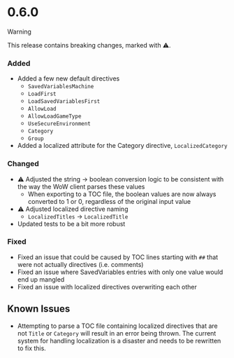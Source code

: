# 0.6.0
> [!WARNING]
> This release contains breaking changes, marked with ⚠️.

### Added
- Added a few new default directives
    - `SavedVariablesMachine`
    - `LoadFirst`
    - `LoadSavedVariablesFirst`
    - `AllowLoad`
    - `AllowLoadGameType`
    - `UseSecureEnvironment`
    - `Category`
    - `Group`
- Added a localized attribute for the Category directive, `LocalizedCategory`

### Changed
- ⚠️ Adjusted the string -> boolean conversion logic to be consistent with the way the WoW client parses these values
    - When exporting to a TOC file, the boolean values are now always converted to 1 or 0, regardless of the original input value
- ⚠️ Adjusted localized directive naming
    - `LocalizedTitles` -> `LocalizedTitle`
- Updated tests to be a bit more robust

### Fixed
- Fixed an issue that could be caused by TOC lines starting with `##` that were not actually directives (i.e. comments)
- Fixed an issue where SavedVariables entries with only one value would end up mangled
- Fixed an issue with localized directives overwriting each other

## Known Issues
- Attempting to parse a TOC file containing localized directives that are not `Title` or `Category` will result in an error being thrown. The current system for handling localization is a disaster and needs to be rewritten to fix this.
